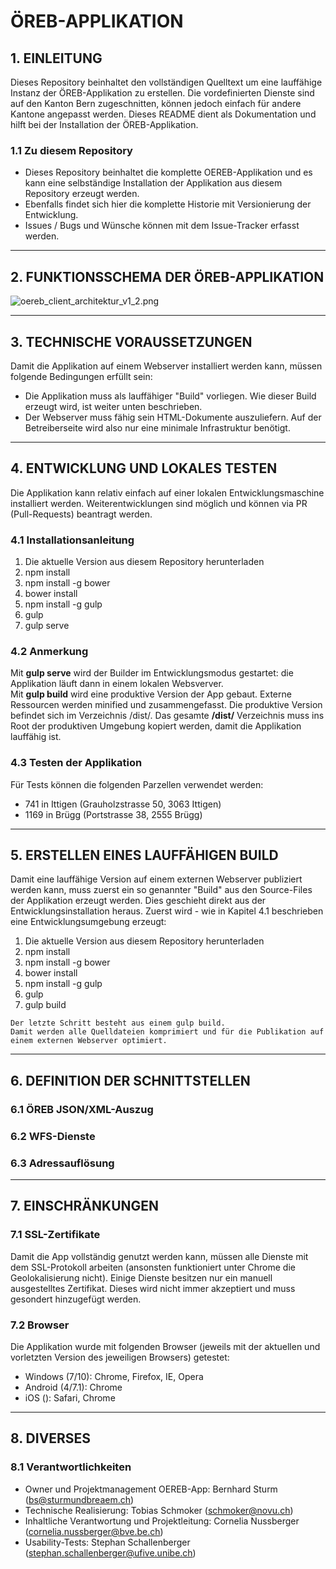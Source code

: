 # ÖREB-APPLIKATION #

## 1. EINLEITUNG ##
Dieses Repository beinhaltet den vollständigen Quelltext um eine lauffähige Instanz der ÖREB-Applikation zu erstellen. Die vordefinierten Dienste sind auf den Kanton Bern zugeschnitten, können jedoch einfach für andere Kantone angepasst werden. Dieses README dient als Dokumentation und hilft bei der Installation der ÖREB-Applikation. 

### 1.1 Zu diesem Repository ###
* Dieses Repository beinhaltet die komplette OEREB-Applikation und es kann eine selbständige Installation der Applikation aus diesem Repository erzeugt werden.
* Ebenfalls findet sich hier die komplette Historie mit Versionierung der Entwicklung. 
* Issues / Bugs und Wünsche können mit dem Issue-Tracker erfasst werden.

---

## 2. FUNKTIONSSCHEMA DER ÖREB-APPLIKATION ##
![oereb_client_architektur_v1_2.png](https://bitbucket.org/repo/kbojGq/images/2306584680-oereb_client_architektur_v1_2.png)

---

## 3. TECHNISCHE VORAUSSETZUNGEN ##
Damit die Applikation auf einem Webserver installiert werden kann, müssen folgende Bedingungen erfüllt sein:

* Die Applikation muss als lauffähiger "Build" vorliegen. Wie dieser Build erzeugt wird, ist weiter unten beschrieben.
* Der Webserver muss fähig sein HTML-Dokumente auszuliefern. Auf der Betreiberseite wird also nur eine minimale Infrastruktur benötigt.

---

## 4. ENTWICKLUNG UND LOKALES TESTEN ##
Die Applikation kann relativ einfach auf einer lokalen Entwicklungsmaschine installiert werden. Weiterentwicklungen sind möglich und können via PR (Pull-Requests) beantragt werden.

### 4.1 Installationsanleitung ###

1. Die aktuelle Version aus diesem Repository herunterladen
2. npm install
3. npm install -g bower
4. bower install
5. npm install -g gulp
6. gulp
7. gulp serve

### 4.2 Anmerkung ###
Mit **gulp serve** wird der Builder im Entwicklungsmodus gestartet: die Applikation läuft dann in einem lokalen Websverver.  
Mit **gulp build** wird eine produktive Version der App gebaut. Externe Ressourcen werden minified und zusammengefasst. Die produktive Version befindet sich im Verzeichnis /dist/. Das gesamte **/dist/** Verzeichnis muss ins Root der produktiven Umgebung kopiert werden, damit die Applikation lauffähig ist.

### 4.3 Testen der Applikation ###
Für Tests können die folgenden Parzellen verwendet werden:

* 741 in Ittigen (Grauholzstrasse 50, 3063 Ittigen)
* 1169 in Brügg (Portstrasse 38, 2555 Brügg)

---

## 5. ERSTELLEN EINES LAUFFÄHIGEN BUILD ##
Damit eine lauffähige Version auf einem externen Webserver publiziert werden kann, muss zuerst ein so genannter "Build" aus den Source-Files der Applikation erzeugt werden. Dies geschieht direkt aus der Entwicklungsinstallation heraus. Zuerst wird - wie in Kapitel 4.1 beschrieben eine Entwicklungsumgebung erzeugt:

1. Die aktuelle Version aus diesem Repository herunterladen
2. npm install
3. npm install -g bower
4. bower install
5. npm install -g gulp
6. gulp
7. gulp build


```
Der letzte Schritt besteht aus einem gulp build. 
Damit werden alle Quelldateien komprimiert und für die Publikation auf einem externen Webserver optimiert.
```

---

## 6. DEFINITION DER SCHNITTSTELLEN ##
### 6.1 ÖREB JSON/XML-Auszug ###

### 6.2 WFS-Dienste ###

### 6.3 Adressauflösung ###

---

## 7. EINSCHRÄNKUNGEN ##
### 7.1 SSL-Zertifikate ###
Damit die App vollständig genutzt werden kann, müssen alle Dienste mit dem SSL-Protokoll arbeiten (ansonsten funktioniert unter Chrome die Geolokalisierung nicht). Einige Dienste besitzen nur ein manuell ausgestelltes Zertifikat. Dieses wird nicht immer akzeptiert und muss gesondert hinzugefügt werden. 

### 7.2 Browser ###
Die Applikation wurde mit folgenden Browser (jeweils mit der aktuellen und vorletzten Version des jeweiligen Browsers) getestet:

 * Windows (7/10): Chrome, Firefox, IE, Opera
 * Android (4/7.1): Chrome
 * iOS (): Safari, Chrome 

---

## 8. DIVERSES ##
### 8.1 Verantwortlichkeiten ###

* Owner und Projektmanagement OEREB-App: Bernhard Sturm (bs@sturmundbreaem.ch)
* Technische Realisierung: Tobias Schmoker (schmoker@novu.ch)
* Inhaltliche Verantwortung und Projektleitung: Cornelia Nussberger (cornelia.nussberger@bve.be.ch)
* Usability-Tests: Stephan Schallenberger (stephan.schallenberger@ufive.unibe.ch)